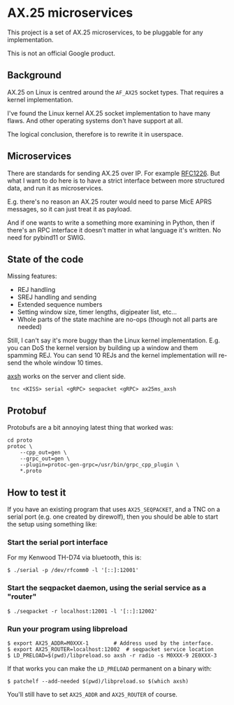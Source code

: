 # AX.25 microservices

This project is a set of AX.25 microservices, to be pluggable for any
implementation.

This is not an official Google product.

## Background

AX.25 on Linux is centred around the `AF_AX25` socket types. That
requires a kernel implementation.

I've found the Linux kernel AX.25 socket implementation to have many flaws.
And other operating systems don't have support at all.

The logical conclusion, therefore is to rewrite it in userspace.

## Microservices

There are standards for sending AX.25 over IP. For example
[RFC1226][rfc1226]. But what I want to do here is to have a strict
interface between more structured data, and run it as microservices.

E.g. there's no reason an AX.25 router would need to parse MicE APRS
messages, so it can just treat it as payload.

And if one wants to write a something more examining in Python, then
if there's an RPC interface it doesn't matter in what language it's
written. No need for pybind11 or SWIG.

## State of the code

Missing features:

* REJ handling
* SREJ handling and sending
* Extended sequence numbers
* Setting window size, timer lengths, digipeater list, etc…
* Whole parts of the state machine are no-ops (though not all parts
  are needed)

Still, I can't say it's more buggy than the Linux kernel
implementation. E.g. you can DoS the kernel version by building up a
window and them spamming REJ. You can send 10 REJs and the kernel
implementation will re-send the whole window 10 times.

[axsh][axsh] works on the server and client side.

```
 tnc <KISS> serial <gRPC> seqpacket <gRPC> ax25ms_axsh
```

## Protobuf

Protobufs are a bit annoying latest thing that worked was:

```
cd proto
protoc \
    --cpp_out=gen \
    --grpc_out=gen \
    --plugin=protoc-gen-grpc=/usr/bin/grpc_cpp_plugin \
    *.proto
```

## How to test it

If you have an existing program that uses `AX25_SEQPACKET`, and a TNC
on a serial port (e.g. one created by direwolf), then you should be
able to start the setup using something like:

### Start the serial port interface

For my Kenwood TH-D74 via bluetooth, this is:

```
$ ./serial -p /dev/rfcomm0 -l '[::]:12001'
```

### Start the seqpacket daemon, using the serial service as a "router"

```
$ ./seqpacket -r localhost:12001 -l '[::]:12002'
```

### Run your program using libpreload

```
$ export AX25_ADDR=M0XXX-1        # Address used by the interface.
$ export AX25_ROUTER=localhost:12002  # seqpacket service location
$ LD_PRELOAD=$(pwd)/libpreload.so axsh -r radio -s M0XXX-9 2E0XXX-3
```

If that works you can make the `LD_PRELOAD` permanent on a binary
with:

```
$ patchelf --add-needed $(pwd)/libpreload.so $(which axsh)
```

You'll still have to set `AX25_ADDR` and `AX25_ROUTER` of course.

[rfc1226]: https://datatracker.ietf.org/doc/html/rfc1226
[axsh]: https://github.com/ThomasHabets/radiostuff/tree/master/ax25/axsh
